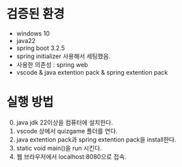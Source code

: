 # 검증된 환경
-   windows 10
-   java22 
-   spring boot 3.2.5
-   spring initializer 사용해서 세팅했음.
-   사용한 의존성 : spring web
-   vscode & java extention pack & spring extention pack

# 실행 방법
0.  java jdk 22이상을 컴퓨터에 설치한다.
1.  vscode 상에서 quizgame 폴더를 연다.
2.  java extention pack과 spring extention pack을 install한다.
3.  static void main()을 run 시킨다.
4.  웹 브라우저에서 localhost:8080으로 접속.

